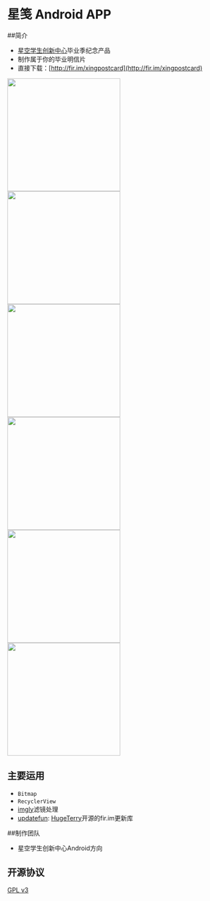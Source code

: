 # 星笺 Android APP

##简介

- [星空学生创新中心](http://www.xingkong.us/)毕业季纪念产品
- 制作属于你的毕业明信片
- 直接下载：[http://fir.im/xingpostcard](http://fir.im/xingpostcard)

<img src="https://github.com/hugeterry/superXingPostCard/blob/master/showUI/1.jpg" width="256" />
<img src="https://github.com/hugeterry/superXingPostCard/blob/master/showUI/2.jpg" width="256" />
<img src="https://github.com/hugeterry/superXingPostCard/blob/master/showUI/3.jpg" width="256" /><br>
<img src="https://github.com/hugeterry/superXingPostCard/blob/master/showUI/4.jpg" width="256" />
<img src="https://github.com/hugeterry/superXingPostCard/blob/master/showUI/5.jpg" width="256" />
<img src="https://github.com/hugeterry/superXingPostCard/blob/master/showUI/6.jpg" width="256" /><br>

## 主要运用
- `Bitmap`
- `RecyclerView`
- [imgly](https://github.com/imgly/imgly-sdk-android-demo)滤镜处理
- [updatefun](https://github.com/hugeterry/UpdateDemo): [HugeTerry](https://github.com/hugeterry)开源的fir.im更新库

##制作团队
- 星空学生创新中心Android方向

## 开源协议

[GPL v3](LICENSE)
